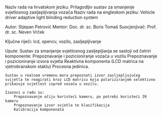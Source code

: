 Naziv rada na hrvatskom jeziku: Prilagodljiv sustav za smanjenje svjetlosnog zasljepljivanja vozača
Naziv rada na engleskom jeziku: Vehicle driver adaptive light blinding reduction system

Autor: Stjepan Petrović
Mentor: Doc. dr. sc. Boris Tomaš
Suocjenjivač: Prof. dr. sc. Neven Vrček

Ključne riječi: lcd, opencv, vozilo, zasljepljivanje

Upute:
    Sustav za smanjenje svjetlosnog zasljepljianja se sastoji od četriri komponente:
        Prepoznavanje i pozicioniranje vozača u vozilu
        Prepoznavanje i pozicioniranje izvora svjetla
        Reaktivna komponenta (LCD matrica na vjetrobranskom staklu)
        Procesna jedinica.

    Sustav u realnom vremenu mora prepoznati izvor zasljepljujućeg svijetla te reagirati kroz LCD matricu koja polariziranjem selektivno prikazuje svjetlost ispred vozača u vozilu. 

    Izazovi u radu su:
        Prepoznavanje očiju koristeći kameru, po potrebi koristeći IR kameru
        Prepoznavanje izvor svjetla te klasifikacija
        Kalibracija komponenata
